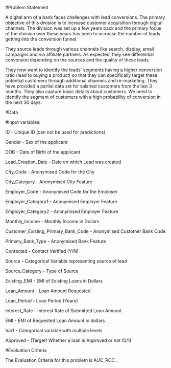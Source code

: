 #Problem Statement

A digital arm of a bank faces challenges with lead conversions. The primary objective of this division is to increase customer acquisition through digital channels. The division was set up a few years back and the primary focus of the division over these years has been to increase the number of leads getting into the conversion funnel.

They source leads through various channels like search, display, email campaigns and via affiliate partners. As expected, they see differential conversion depending on the sources and the quality of these leads.

They now want to identify the leads' segments having a higher conversion ratio (lead to buying a product) so that they can specifically target these potential customers through additional channels and re-marketing. They have provided a partial data set for salaried customers from the last 3 months. They also capture basic details about customers. We need to identify the segment of customers with a high probability of conversion in the next 30 days.

#Data

#Input variables:
 

ID - Unique ID (can not be used for predictions)

Gender - Sex of the applicant

DOB - Date of Birth of the applicant

Lead_Creation_Date - Date on which Lead was created

City_Code - Anonymised Code for the City

City_Category - Anonymised City Feature

Employer_Code - Anonymised Code for the Employer

Employer_Category1 - Anonymised Employer Feature

Employer_Category2 - Anonymised Employer Feature

Monthly_Income - Monthly Income in Dollars

Customer_Existing_Primary_Bank_Code - Anonymised Customer Bank Code

Primary_Bank_Type - Anonymised Bank Feature

Contacted - Contact Verified (Y/N)

Source - Categorical Variable representing source of lead

Source_Category - Type of Source

Existing_EMI - EMI of Existing Loans in Dollars

Loan_Amount - Loan Amount Requested

Loan_Period - Loan Period (Years)

Interest_Rate - Interest Rate of Submitted Loan Amount

EMI - EMI of Requested Loan Amount in dollars

Var1 - Categorical variable with multiple levels

Approved - (Target) Whether a loan is Approved or not (0/1)

 
#Evaluation Criteria

The Evaluation Criteria for this problem is AUC_ROC .
